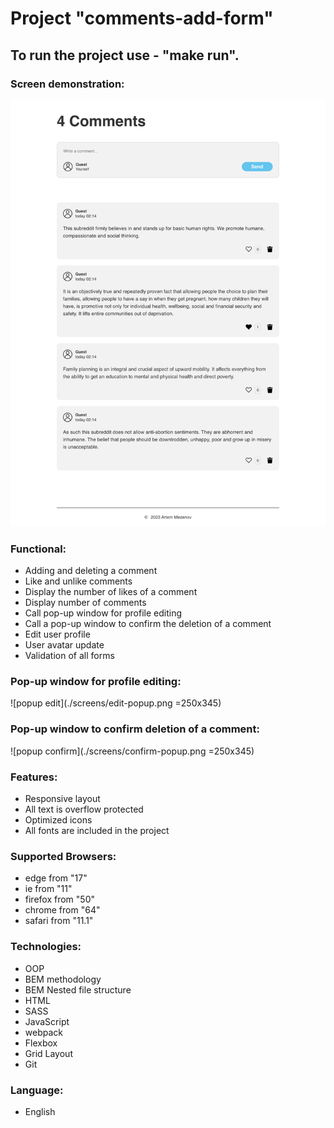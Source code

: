 # Project "comments-add-form"

## To run the project use - "make run".

### Screen demonstration:
![main page](./screens/main.png)

### Functional:
* Adding and deleting a comment
* Like and unlike comments
* Display the number of likes of a comment
* Display number of comments
* Call pop-up window for profile editing
* Call a pop-up window to confirm the deletion of a comment
* Edit user profile
* User avatar update
* Validation of all forms

### Pop-up window for profile editing:
![popup edit](./screens/edit-popup.png =250x345)

### Pop-up window to confirm deletion of a comment:
![popup confirm](./screens/confirm-popup.png =250x345)

### Features:
* Responsive layout
* All text is overflow protected
* Optimized icons
* All fonts are included in the project

### Supported Browsers:
* edge from "17"
* ie from "11"
* firefox from "50"
* chrome from "64"
* safari from "11.1"

### Technologies:

* OOP
* BEM methodology
* BEM Nested file structure
* HTML
* SASS
* JavaScript
* webpack
* Flexbox
* Grid Layout
* Git

### Language:

* English
